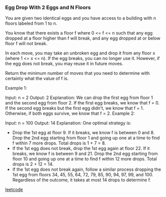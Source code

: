 ### Egg Drop With 2 Eggs and N Floors

You are given two identical eggs and you have access to a building with n floors labeled from 1 to n.

You know that there exists a floor f where 0 <= f <= n such that any egg dropped at a floor higher than f will break, and any egg dropped at or below floor f will not break.

In each move, you may take an unbroken egg and drop it from any floor x (where 1 <= x <= n). If the egg breaks, you can no longer use it. However, if the egg does not break, you may reuse it in future moves.

Return the minimum number of moves that you need to determine with certainty what the value of f is.

Example 1:

Input: n = 2
Output: 2
Explanation: We can drop the first egg from floor 1 and the second egg from floor 2.
If the first egg breaks, we know that f = 0.
If the second egg breaks but the first egg didn't, we know that f = 1.
Otherwise, if both eggs survive, we know that f = 2.
Example 2:

Input: n = 100
Output: 14
Explanation: One optimal strategy is:

- Drop the 1st egg at floor 9. If it breaks, we know f is between 0 and 8. Drop the 2nd egg starting
  from floor 1 and going up one at a time to find f within 7 more drops. Total drops is 1 + 7 = 8.
- If the 1st egg does not break, drop the 1st egg again at floor 22. If it breaks, we know f is between 9
  and 21. Drop the 2nd egg starting from floor 10 and going up one at a time to find f within 12 more
  drops. Total drops is 2 + 12 = 14.
- If the 1st egg does not break again, follow a similar process dropping the 1st egg from floors 34, 45,
  55, 64, 72, 79, 85, 90, 94, 97, 99, and 100.
  Regardless of the outcome, it takes at most 14 drops to determine f.

[leetcode](https://leetcode.com/problems/egg-drop-with-2-eggs-and-n-floors/)
